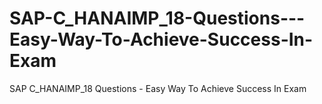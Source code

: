# SAP-C_HANAIMP_18-Questions---Easy-Way-To-Achieve-Success-In-Exam
SAP C_HANAIMP_18 Questions - Easy Way To Achieve Success In Exam
